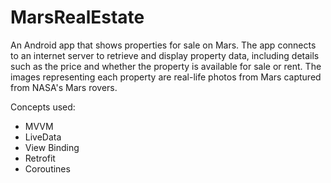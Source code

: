 # MarsRealEstate
An Android app that shows properties for sale on Mars. The app connects to an internet server to retrieve and display property data, including details such as the price and whether the property is available for sale or rent. The images representing each property are real-life photos from Mars captured from NASA's Mars rovers.

Concepts used:
- MVVM
- LiveData
- View Binding
- Retrofit
- Coroutines

